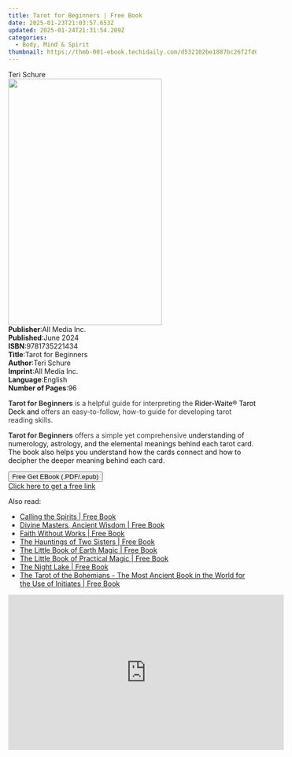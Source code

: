 ```yaml
---
title: Tarot for Beginners | Free Book
date: 2025-01-23T21:03:57.653Z
updated: 2025-01-24T21:31:54.209Z
categories:
  - Body, Mind & Spirit
thumbnail: https://thmb-001-ebook.techidaily.com/d532102be1887bc26f2fd062a6678d360cbe77ea482cece2110902039418f1b0.jpg
---
```

<main id="book-container">
  <div class="flex flex-col">
    <div class="book-brief flex-1 py-6 px-4 sm:p-6 md:py-10 md:px-8">
      <!-- brief-->
      <div class="book-brief-main">Teri Schure</div>
    </div>
    <div
      class="book-meta-info flex-1 grid gap-4 col-start-1 col-end-3 row-start-1 sm:mb-6 sm:grid-cols-4 lg:gap-6 lg:col-start-2 lg:row-end-6 lg:row-span-6 lg:mb-0"
    >
      <div
        class="book-meta-info-left place-content-center mt-4 p-4 text-sm leading-6 col-start-2 col-span-2 dark:text-slate-400"
      >
        <img
          class="w-full h-500 object-cover rounded-lg sm:h-255 sm:col-span-2 lg:col-span-full"
          src="https://img-001-ebook.techidaily.com/b8ee429ed0dd0e60355dc9e4c26f380577e0b179414dcb0774bcd8b9312e0bad.jpg"
          alt=""
          width="312"
          height="500"
        />
      </div>
      <div
        class="book-meta-info-right mt-2 col-start-1 row-start-2 col-span-3 self-center"
      >
        <!-- meta data  -->
        <div class="flex flex-col px-4 md:px-8">
          <div class="flex-1">
            <strong>Publisher</strong>:<span class="px-2">All Media Inc.</span>
          </div>
          <div class="flex-1">
            <strong>Published</strong>:<span class="px-2">June 2024</span>
          </div>
          <div class="flex-1">
            <strong>ISBN</strong>:<span class="px-2">9781735221434</span>
          </div>
          <div class="flex-1">
            <strong>Title</strong>:<span class="px-2">Tarot for Beginners</span>
          </div>
          <div class="flex-1">
            <strong>Author</strong>:<span class="px-2">Teri Schure</span>
          </div>
          <div class="flex-1">
            <strong>Imprint</strong>:<span class="px-2">All Media Inc.</span>
          </div>
          <div class="flex-1">
            <strong>Language</strong>:<span class="px-2">English</span>
          </div>
          <div class="flex-1">
            <strong>Number of Pages</strong>:<span class="px-2">96</span>
          </div>
        </div>
      </div>
    </div>
    <div class="book-description flex-1 py-6 px-4 sm:p-6 md:py-10 md:px-8">
      <div class="book-description-main">
        <div accordion-content="" id="description">
          <p>
            <strong
              style="
                background-color: rgb(255, 255, 255);
                color: rgb(54, 54, 54);
              "
              >Tarot for Beginners</strong
            ><span
              style="
                background-color: rgb(255, 255, 255);
                color: rgb(54, 54, 54);
              "
            >
              is a helpful guide for interpreting the </span
            ><span
              style="background-color: rgb(255, 255, 255); color: rgb(0, 0, 0)"
              >Rider-Waite</span
            >®<span
              style="background-color: rgb(255, 255, 255); color: rgb(0, 0, 0)"
            >
              Tarot Deck and </span
            ><span
              style="
                background-color: rgb(255, 255, 255);
                color: rgb(54, 54, 54);
              "
              >offers an easy-to-follow, how-to guide for developing tarot
              reading skills.
            </span>
          </p>
          <p>
            <strong
              style="
                background-color: rgb(255, 255, 255);
                color: rgb(54, 54, 54);
              "
              >Tarot for Beginners</strong
            ><span
              style="
                background-color: rgb(255, 255, 255);
                color: rgb(54, 54, 54);
              "
            >
              offers a simple yet comprehensive </span
            ><span
              style="
                background-color: rgb(255, 255, 255);
                color: rgb(17, 17, 17);
              "
              >understanding of numerology, astrology, and the elemental
              meanings behind each tarot card. The book also helps you
              understand how the cards connect and how to decipher the deeper
              meaning behind each card.
            </span>
          </p>
        </div>
      </div>
    </div>
    <div class="book-excerpts flex-1 py-6 px-4 sm:p-6 md:py-10 md:px-8"></div>
    <div
      class="book-about-author flex-1 py-6 px-4 sm:p-6 md:py-10 md:px-8"
    ></div>
    <div class="book-free-get flex-1 py-6 px-4 sm:p-6 md:py-10 md:px-8">
      <button
        id="btn-free-get"
        class="bg-blue-500 hover:bg-blue-700 text-white font-bold py-2 px-4 rounded"
      >
        Free Get EBook (.PDF/.epub)
      </button>
      <div id="countdown-display" class="px-2 text-lg mt-2"></div>
      <a
        id="free-link"
        class="hidden bg-blue-500 hover:bg-blue-700 text-white font-bold py-2 px-4 rounded"
        href="https://www.ebooks.com/en-us/book/211399907/tarot-for-beginners/teri-schure/"
        target="_blank"
        >Click here to get a free link</a
      >
    </div>
    <script>
      let countdownTime = 0;
      let countdownInterval = null;
      document
        .getElementById('btn-free-get')
        .addEventListener('click', startCountdown);
      function startCountdown() {
        countdownTime = new Date().getTime() + 60000 * 3;
        countdownInterval = setInterval(updateCountdown, 1000);
        document.getElementById('btn-free-get').disabled = true;
        document
          .getElementById('btn-free-get')
          .classList.add('bg-gray-500', 'cursor-not-allowed');
      }
      function updateCountdown() {
        let currentTime = new Date().getTime();
        let timeLeft = countdownTime - currentTime;
        let secondsLeft = Math.floor(timeLeft / 1000);
        document.getElementById('countdown-display').innerHTML =
          `Remaining time: ${secondsLeft} seconds.`;
        if (secondsLeft <= 0) {
          clearInterval(countdownInterval);
          document.getElementById('btn-free-get').classList.add('hidden');
          document.getElementById('free-link').classList.remove('hidden');
          document.getElementById('countdown-display').innerHTML = '';
        }
      }
    </script>
  </div>
</main>

<ins class="adsbygoogle"
      style="display:block"
      data-ad-client="ca-pub-7571918770474297"
      data-ad-slot="8358498916"
      data-ad-format="auto"
      data-full-width-responsive="true"></ins>
    

<span class="atpl-alsoreadstyle">Also read:</span>
<div><ul>
<li><a href="https://novels-ebooks.techidaily.com/210089896-9781789142815-calling-the-spirits/"><u>Calling the Spirits | Free Book</u></a></li>
<li><a href="https://novels-ebooks.techidaily.com/210089220-9781788175449-divine-masters-ancient-wisdom/"><u>Divine Masters, Ancient Wisdom | Free Book</u></a></li>
<li><a href="https://novels-ebooks.techidaily.com/210089121-9781952312304-faith-without-works/"><u>Faith Without Works | Free Book</u></a></li>
<li><a href="https://novels-ebooks.techidaily.com/210089728-9781735104713-the-hauntings-of-two-sisters/"><u>The Hauntings of Two Sisters | Free Book</u></a></li>
<li><a href="https://novels-ebooks.techidaily.com/210089511-9780349428086-the-little-book-of-earth-magic/"><u>The Little Book of Earth Magic | Free Book</u></a></li>
<li><a href="https://novels-ebooks.techidaily.com/210089546-9780349419404-the-little-book-of-practical-magic/"><u>The Little Book of Practical Magic | Free Book</u></a></li>
<li><a href="https://novels-ebooks.techidaily.com/210089164-9781640094079-the-night-lake/"><u>The Night Lake | Free Book</u></a></li>
<li><a href="https://novels-ebooks.techidaily.com/210089909-9781528769570-the-tarot-of-the-bohemians-the-most-ancient-book-in-the-world-for-the-use-of-initiates/"><u>The Tarot of the Bohemians - The Most Ancient Book in the World for the Use of Initiates | Free Book</u></a></li>
</ul></div>

<!-- affiliate ads begin -->
<iframe width="560" height="315" src="https://www.youtube.com/embed/aa6vSdt1elM?si=qPhmO-hoWVIPBnnC" title="YouTube video player" frameborder="0" allow="accelerometer; autoplay; clipboard-write; encrypted-media; gyroscope; picture-in-picture; web-share" referrerpolicy="strict-origin-when-cross-origin" allowfullscreen></iframe>
<!-- affiliate ads end -->

